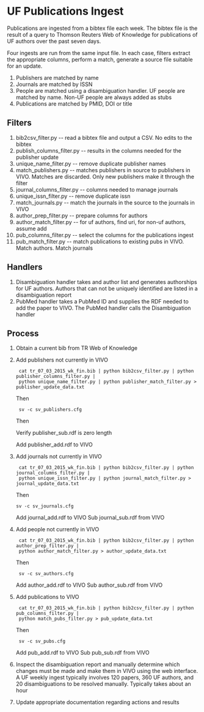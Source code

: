 # UF Publications Ingest

Publications are ingested from a bibtex file each week.  The bibtex file is the result of a query to Thomson
Reuters Web of Knowledge for publications of UF authors over the past seven days.

Four ingests are run from the same input file.  In each case, filters extract the appropriate columns, perform
a match, generate a source file suitable for an update.

1.  Publishers are matched by name
1.  Journals are matched by ISSN
1.  People are matched using a disambiguation handler.  UF people are matched by name.  Non-UF people are always 
added as stubs
1.  Publications are matched by PMID, DOI or title

## Filters

1. bib2csv_filter.py -- read a bibtex file and output a CSV.  No edits to the bibtex
1. publish_columns_filter.py -- results in the columns needed for the publisher update
1. unique_name_filter.py -- remove duplicate publisher names
1. match_publishers.py -- matches publishers in source to publishers in VIVO.  Matches are discarded.  Only
new publishers make it through the filter
1. journal_columns_filter.py -- columns needed to manage journals
1. unique_issn_filter.py -- remove duplicate issn
1. match_journals.py -- match the journals in the source to the journals in VIVO
1. author_prep_filter.py -- prepare columns for authors
1. author_match_filter.py -- for uf authors, find uri, for non-uf authors, assume add
1. pub_columns_filter.py -- select the columns for the publications ingest
1. pub_match_filter.py -- match publications to existing pubs in VIVO.  Match authors.  Match journals

## Handlers

1. Disambiguation handler takes and author list and generates authorships for UF authors.  Authors that can not be
uniquely identified are listed in a disambiguation report
1. PubMed handler takes a PubMed ID and supplies the RDF needed to add the paper to VIVO.  The PubMed handler calls the
Disambiguation handler

## Process

1. Obtain a current bib from TR Web of Knowledge     
1. Add publishers not currently in VIVO

        cat tr_07_03_2015_wk_fin.bib | python bib2csv_filter.py | python publisher_columns_filter.py | 
        python unique_name_filter.py | python publisher_match_filter.py > publisher_update_data.txt
    
    Then
    
        sv -c sv_publishers.cfg
    
    Then
    
    Verify publisher_sub.rdf is zero length
    
    Add publisher_add.rdf to VIVO
    
1. Add journals not currently in VIVO

        cat tr_07_03_2015_wk_fin.bib | python bib2csv_filter.py | python journal_columns_filter.py | 
        python unique_issn_filter.py | python journal_match_filter.py > journal_update_data.txt
        
    Then
   
       sv -c sv_journals.cfg
       
    Add journal_add.rdf to VIVO
    Sub journal_sub.rdf from VIVO
    
1. Add people not currently in VIVO

        cat tr_07_03_2015_wk_fin.bib | python bib2csv_filter.py | python author_prep_filter.py | 
        python author_match_filter.py > author_update_data.txt
        
    Then
   
        sv -c sv_authors.cfg
        
    Add author_add.rdf to VIVO
    Sub author_sub.rdf from VIVO

1. Add publications to VIVO

        cat tr_07_03_2015_wk_fin.bib | python bib2csv_filter.py | python pub_columns_filter.py | 
        python match_pubs_filter.py > pub_update_data.txt
        
           
    Then
   
        sv -c sv_pubs.cfg
        
    Add pub_add.rdf to VIVO
    Sub pub_sub.rdf from VIVO

1. Inspect the disambiguation report and manually determine which changes must be made and make them in VIVO using
the web interface.  A UF weekly ingest typically involves 120 papers, 360 UF authors, and 20 disambiguations to 
be resolved manually.  Typically takes about an hour
1. Update appropriate documentation regarding actions and results